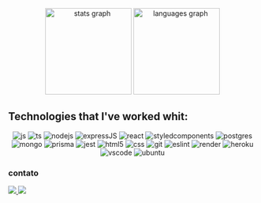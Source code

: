 <div align="center">
  <img src="https://github-readme-stats.vercel.app/api?hide_title=false&hide_rank=false&show_icons=true&include_all_commits=true&count_private=true&disable_animations=false&theme=default&locale=en&hide_border=false&username=MacenaAndre" height="175" alt="stats graph"  />
  <img src="https://github-readme-stats.vercel.app/api/top-langs?locale=en&hide_title=false&layout=compact&card_width=320&langs_count=7&theme=default&hide_border=false&username=MacenaAndre" height="175" alt="languages graph"  />
</div>

## Technologies that I've worked whit:

<div align="center">
  <img alt="js" src="https://img.shields.io/badge/JavaScript-F7DF1E?style=for-the-badge&logo=javascript&logoColor=black" />
  <img alt="ts" src="https://img.shields.io/badge/TypeScript-007ACC?style=for-the-badge&logo=typescript&logoColor=white" />
  <img alt="nodejs" src="https://img.shields.io/badge/Node.js-43853D?style=for-the-badge&logo=node.js&logoColor=white" />
  <img alt="expressJS" src="https://img.shields.io/badge/Express.js-404D59?style=for-the-badge&logo=express&logoColor=white"/>
  <img alt="react" src="https://img.shields.io/badge/React-20232A?style=for-the-badge&logo=react&logoColor=61DAFB" />
  <img alt="styledcomponents" src="https://img.shields.io/badge/styled--components-e58e7d?style=for-the-badge&logo=styled-components&logoColor=white"/>
  <img alt="postgres" src="https://img.shields.io/badge/PostgreSQL-316192?style=for-the-badge&logo=postgresql&logoColor=white" />
  <img alt="mongo" src="https://img.shields.io/badge/MongoDB-4EA94B?style=for-the-badge&logo=mongodb&logoColor=white" />
  <img alt="prisma" src="https://img.shields.io/badge/Prisma-0c3249?style=for-the-badge&logo=Prisma&logoColor=white" />
  <img alt="jest" src="https://img.shields.io/badge/Jest-944058?style=for-the-badge&logo=Jest&logoColor=white" />
  <img alt="html5" src="https://img.shields.io/badge/HTML5-E34F26?style=for-the-badge&logo=html5&logoColor=white" />
  <img alt="css" src="https://img.shields.io/badge/CSS3-1572B6?style=for-the-badge&logo=css3&logoColor=white" />
  <img alt="git" src="https://img.shields.io/badge/GIT-E44C30?style=for-the-badge&logo=git&logoColor=white" />
  <img alt="eslint" src="https://img.shields.io/badge/eslint-3A33D1?style=for-the-badge&logo=eslint&logoColor=white" />
  <img alt="render" src="https://img.shields.io/badge/Render-ffc15d?style=for-the-badge&logo=render&logoColor=black" />
  <img alt="heroku" src="https://img.shields.io/badge/Heroku-430098?style=for-the-badge&logo=heroku&logoColor=white" />
  <img alt="vscode" src="https://img.shields.io/badge/Code-0078D4?style=for-the-badge&logo=visual%20studio%20code&logoColor=white" />
  <img alt="ubuntu" src="https://img.shields.io/badge/Ubuntu-d64613?style=for-the-badge&logo=ubuntu&logoColor=white" />
</div>

### contato

<div align="left">
  <a target="_blank" href="https://www.linkedin.com/in/andr%C3%A9-mac%C3%AAna-a64064252/" target="_blank">
     <img src="https://img.shields.io/badge/LinkedIn-0077B5?style=for-the-badge&logo=linkedin&logoColor=white" />
  </a>
  <a target="_blank" href="mailto:andremacenacosta@gmail.com" target="_blank">
     <img src="https://img.shields.io/badge/Gmail-D14836?style=for-the-badge&logo=gmail&logoColor=white" />
  </a>
</div>


